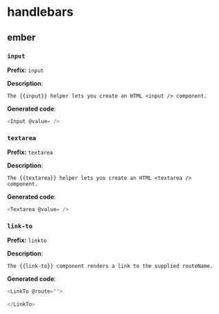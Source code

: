 # handlebars
## ember
### `input`
**Prefix:** `input`

**Description**:
```
The {{input}} helper lets you create an HTML <input /> component.
```
**Generated code**:
```js
<Input @value= />
```
### `textarea`
**Prefix:** `textarea`

**Description**:
```
The {{textarea}} helper lets you create an HTML <textarea /> component.
```
**Generated code**:
```js
<Textarea @value= />
```
### `link-to`
**Prefix:** `linkto`

**Description**:
```
The {{link-to}} component renders a link to the supplied routeName.
```
**Generated code**:
```js
<LinkTo @route="">
  
</LinkTo>
```